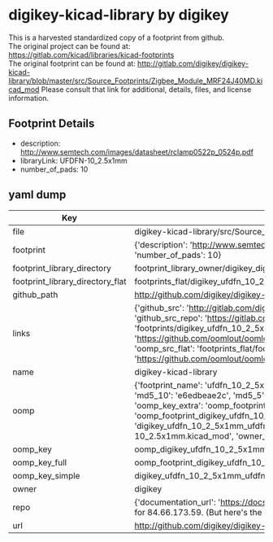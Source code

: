 # digikey-kicad-library by digikey  
This is a harvested standardized copy of a footprint from github.  
The original project can be found at:  
https://gitlab.com/kicad/libraries/kicad-footprints  
The original footprint can be found at:
http://gitlab.com/digikey/digikey-kicad-library/blob/master/src/Source_Footprints/Zigbee_Module_MRF24J40MD.kicad_mod
Please consult that link for additional, details, files, and license information.  
## Footprint Details
* description: http://www.semtech.com/images/datasheet/rclamp0522p_0524p.pdf  
* libraryLink: UFDFN-10_2.5x1mm  
* number_of_pads: 10  
## yaml dump  
| Key | Value |  
| --- | --- |  
| file | digikey-kicad-library/src/Source_Footprints/UFDFN-10_2.5x1mm.kicad_mod |  
| footprint | {'description': 'http://www.semtech.com/images/datasheet/rclamp0522p_0524p.pdf', 'libraryLink': 'UFDFN-10_2.5x1mm', 'number_of_pads': 10} |  
| footprint_library_directory | footprint_library_owner/digikey_digikey-kicad-library |  
| footprint_library_directory_flat | footprints_flat/digikey_ufdfn_10_2_5x1mm_ufdfn_10_2_5x1mm/working |  
| github_path | http://github.com/digikey/digikey-kicad-library/blob/master/src/Source_Footprints/UFDFN-10_2.5x1mm.kicad_mod |  
| links | {'github_src': 'http://gitlab.com/digikey/digikey-kicad-library/blob/master/src/Source_Footprints/Zigbee_Module_MRF24J40MD.kicad_mod', 'github_src_repo': 'https://gitlab.com/kicad/libraries/kicad-footprints', 'oomp_bot': 'footprints/digikey_ufdfn_10_2_5x1mm_ufdfn_10_2_5x1mm/working', 'oomp_bot_github': 'https://github.com/oomlout/oomlout_oomp_footprint_bot/tree/main/footprints/digikey_ufdfn_10_2_5x1mm_ufdfn_10_2_5x1mm/working', 'oomp_src_flat': 'footprints_flat/footprints_flat/digikey_ufdfn_10_2_5x1mm_ufdfn_10_2_5x1mm/working', 'oomp_src_flat_github': 'https://github.com/oomlout/oomlout_oomp_footprint_src/tree/main/footprints_flat/digikey_ufdfn_10_2_5x1mm_ufdfn_10_2_5x1mm/working'} |  
| name | digikey-kicad-library |  
| oomp | {'footprint_name': 'ufdfn_10_2_5x1mm', 'library_name': 'ufdfn_10_2_5x1mm_kicad_mod', 'md5': 'e6edbeae2cd23d4851f8c034b2d6223f', 'md5_10': 'e6edbeae2c', 'md5_5': 'e6edb', 'md5_6': 'e6edbe', 'oomp_key': 'oomp_digikey_ufdfn_10_2_5x1mm_ufdfn_10_2_5x1mm', 'oomp_key_extra': 'oomp_footprint_digikey_ufdfn_10_2_5x1mm_ufdfn_10_2_5x1mm', 'oomp_key_full': 'oomp_footprint_digikey_ufdfn_10_2_5x1mm_ufdfn_10_2_5x1mm_e6edbe', 'oomp_key_simple': 'digikey_ufdfn_10_2_5x1mm_ufdfn_10_2_5x1mm', 'original_filename': 'digikey-kicad-library/src/Source_Footprints/UFDFN-10_2.5x1mm.kicad_mod', 'owner_name': 'digikey'} |  
| oomp_key | oomp_digikey_ufdfn_10_2_5x1mm_ufdfn_10_2_5x1mm |  
| oomp_key_full | oomp_footprint_digikey_ufdfn_10_2_5x1mm_ufdfn_10_2_5x1mm |  
| oomp_key_simple | digikey_ufdfn_10_2_5x1mm_ufdfn_10_2_5x1mm |  
| owner | digikey |  
| repo | {'documentation_url': 'https://docs.github.com/rest/overview/resources-in-the-rest-api#rate-limiting', 'message': "API rate limit exceeded for 84.66.173.59. (But here's the good news: Authenticated requests get a higher rate limit. Check out the documentation for more details.)"} |  
| url | http://github.com/digikey/digikey-kicad-library |  

